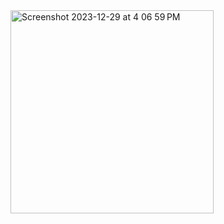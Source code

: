 <img width="325" alt="Screenshot 2023-12-29 at 4 06 59 PM" src="https://github.com/RunziMu/WordScramble/assets/101481214/058d8df4-75f2-44b9-8290-3e1df6955d92">

